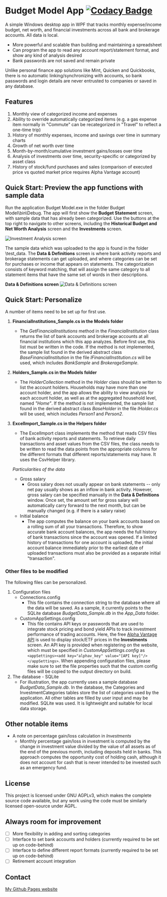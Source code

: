 # Budget Model App [![Codacy Badge](https://api.codacy.com/project/badge/Grade/0d5d8c2bd2964861ac67dcf2a5e62f22)](https://www.codacy.com/manual/SharonChoong/budget-model?utm_source=github.com&amp;utm_medium=referral&amp;utm_content=sharonchoong/budget-model&amp;utm_campaign=Badge_Grade)

A simple Windows desktop app in WPF that tracks monthly expense/income budget, net worth, and financial investments across all bank and brokerage accounts.  All data is local.

- More powerful and scalable than building and maintaining a spreadsheet
- Can program the app to read any account report/statement format, and show any kind of analysis desired
- Bank passwords are not saved and remain private

Unlike personal finance app solutions like Mint, Quicken and Quickbooks, there is no automatic linking/synchronizing with accounts, so bank passwords and login details are never entrusted to companies or saved in any database.

## Features
1. Monthly view of categorized income and expenses
2. Ability to override automatically categorized items (e.g. a gas expense item normally in "Commute" can be recategorized in "Travel" to reflect a one-time trip)
3. History of monthly expenses, income and savings over time in summary charts
4. Growth of net worth over time
5. Month-by-month/cumulative investment gains/losses over time
6. Analysis of investments over time, security-specific or categorized by asset class
7. History of stock/fund purchases and sales (comparison of executed price vs quoted market price requires Alpha Vantage account)

## Quick Start: Preview the app functions with sample data
Run the application Budget Model.exe in the folder Budget Model\bin\Debug\. The app will first show the **Budget Statement** screen, with sample data that has already been categorized. Use the buttons at the top right to navigate to other screens, including the **Historical Budget and Net Worth Analysis** screen and the **Investments** screen.

![Investment Analysis screen](/images/demo.gif)

The sample data which was uploaded to the app is found in the folder \test_data.  The **Data & Definitions** screen is where bank activity reports and brokerage statements can get uploaded, and where categories can be set for purchases or income that appears on statements.  The categorization consists of keyword matching, that will assign the same category to all statement items that have the same set of words in their descriptions.

**Data & Definitions screen**
![Data & Definitions screen](/images/Categorizing%20transaction%20items%20in%20accounts.png)

## Quick Start: Personalize 

A number of items need to be set up for first use.
1. **FinancialInstitutions_Sample.cs in the Models folder**
	- The *GetFinancialInstitutions* method in the *FinancialInstitution* class returns the list of bank accounts and brokerage accounts at all financial institutions which this app analyzes. Before first use, this list must be written in the code.  If the method is not implemented, the sample list found in the derived abstract class *BaseFinancialInstitution* in the file  *IFinancialInstitution.cs* will be used, which includes *BankSample* and *BrokerageSample*. 
	
2. **Holders_Sample.cs in the Models folder**
	- The *HolderCollection* method in the *Holder* class should be written to list the account holders.  Households may have more than one account holder, and the app allows the ability to view analysis for each account holder, as well as at the aggregated household level, named *"Home"*.  If the method is not implemented, the sample list found in the derived abstract class *BaseHolder* in the file  *IHolder.cs* will be used, which includes *Person1* and *Person2*. 
	
3. **ExcelImport_Sample.cs in the Helpers folder**
	- The ExcelImport class implements the method that reads CSV files of bank activity reports and statements.  To retrieve daily transactions and asset values from the CSV files, the class needs to be written to read the data points from the appropriate columns for the different formats that different reports/statements may have.  It uses the CsvHelper library.

	*Particularities of the data*
	- Gross salary
		- Gross salary does not usually appear on bank statements -- only net pay usually shows as an inflow in bank activity. However, gross salary can be specified manually in the **Data & Definitions** window.  Once set, the amount set for gross salary will automatically carry forward to the next month, but can be manually changed (e.g. if there is a salary raise)
	- Initial balance
		- The app computes the balance on your bank accounts based on a rolling sum of all your transactions.  Therefore, to show accurate bank account balances, the app needs the full history of bank transactions since the account was opened.  If a limited history of transactions for one account is uploaded, the initial account balance immediately prior to the earliest date of uploaded transactions must also be provided as a separate initial "transaction".

### Other files to be modified

The following files can be personalized.

1. Configuration files
	- Connections.config
		- This file contains the connection string to the database where all the data will be saved.  As a sample, it currently points to the SQLite database *BudgetData_Sample.db* in the *App_Data* folder.
	- CustomAppSettings.config
		- This file contains API keys or passwords that are used to integrate stock pricing and bond yield APIs to track investment performance of trading accounts.  Here, the free [Alpha Vantage API](https://www.alphavantage.co/) is used to display stock/ETF prices in the **Investments** screen.  An API key is provided when registering on the website, which must be specified in *CustomAppSettings.config* as `<appSettings><add key="alphav_key" value="[API key]"/></appSettings>`.
	When appending configuration files, please make sure to set the file properties such that the custom config files will be copied to the output directory on build. 
2. The database - SQLite
	- For illustration, the app currently uses a sample database *BudgetData_Sample.db*.  In the database, the Categories and InvestmentCategories tables store the list of categories used by the application.  All other tables are filled by user input and may be modified. SQLite was used. It is lightweight and suitable for local data storage.
	
## Other notable items
- A note on percentage gain/loss calculation in *Investments*
	- Monthly percentage gain/loss in investment is computed by the change in investment value divided by the value of all assets as of the end of the previous month, including deposits held in banks. This approach computes the opportunity cost of holding cash, although it does not account for cash that is never intended to be invested such as an emergency fund.

## License

This project is licensed under GNU AGPLv3, which makes the complete source code available, but any work using the code must be similarly licensed open-source under AGPL.

## Always room for improvement

- [ ] More flexibility in adding and sorting categories
- [ ] Interface to set bank accounts and holders (currently required to be set up on code-behind)
- [ ] Interface to define different report formats (currently required to be set up on code-behind)
- [ ] Retirement account integration

## Contact

[My Github Pages website](https://sharonchoong.github.io/)
